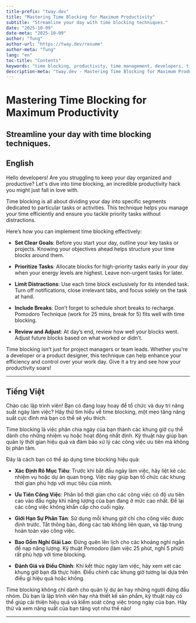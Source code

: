 ```yaml
---
title-prefix: "tway.dev"
title: "Mastering Time Blocking for Maximum Productivity"
subtitle: "Streamline your day with time blocking techniques."
date: "2025-10-09"
date-meta: "2025-10-09"
author: "Tung"
author-url: "https://tway.dev/resume"
author-meta: "Tung"
lang: "en"
toc-title: "Contents"
keywords: "time blocking, productivity, time management, developers, time management techniques"
description-meta: "tway.dev - Mastering Time Blocking for Maximum Productivity - Streamline your day with time blocking techniques."
---
```


# Mastering Time Blocking for Maximum Productivity
## Streamline your day with time blocking techniques.

## English
Hello developers! Are you struggling to keep your day organized and productive? Let's dive into time blocking, an incredible productivity hack you might just fall in love with.

Time blocking is all about dividing your day into specific segments dedicated to particular tasks or activities. This technique helps you manage your time efficiently and ensure you tackle priority tasks without distractions.

Here’s how you can implement time blocking effectively:

- **Set Clear Goals**: Before you start your day, outline your key tasks or projects. Knowing your objectives ahead helps structure your time blocks around them.

- **Prioritize Tasks**: Allocate blocks for high-priority tasks early in your day when your energy levels are highest. Leave non-urgent tasks for later.

- **Limit Distractions**: Use each time block exclusively for its intended task. Turn off notifications, close irrelevant tabs, and focus solely on the task at hand.

- **Include Breaks**: Don’t forget to schedule short breaks to recharge. Pomodoro Technique (work for 25 mins, break for 5) fits well with time blocking.

- **Review and Adjust**: At day’s end, review how well your blocks went. Adjust future blocks based on what worked or didn’t.

Time blocking isn’t just for project managers or team leads. Whether you're a developer or a product designer, this technique can help enhance your efficiency and control over your work day. Give it a try and see how your productivity soars!

---

## Tiếng Việt
Chào các lập trình viên! Bạn có đang loay hoay để tổ chức và duy trì năng suất ngày làm việc? Hãy thử tìm hiểu về time blocking, một mẹo tăng năng suất cực đỉnh mà bạn có thể sẽ yêu thích.

Time blocking là việc phân chia ngày của bạn thành các khung giờ cụ thể dành cho những nhiệm vụ hoặc hoạt động nhất định. Kỹ thuật này giúp bạn quản lý thời gian hiệu quả và đảm bảo xử lý các công việc ưu tiên mà không bị phân tâm.

Đây là cách bạn có thể áp dụng time blocking hiệu quả:

- **Xác Định Rõ Mục Tiêu**: Trước khi bắt đầu ngày làm việc, hãy liệt kê các nhiệm vụ hoặc dự án quan trọng. Việc này giúp bạn tổ chức các khung thời gian phù hợp với mục tiêu của mình.

- **Ưu Tiên Công Việc**: Phân bổ thời gian cho các công việc có độ ưu tiên cao vào đầu ngày khi năng lượng của bạn đang ở mức cao nhất. Để lại các công việc không khẩn cấp cho cuối ngày.

- **Giới Hạn Sự Phân Tán**: Sử dụng mỗi khung giờ chỉ cho công việc được định trước. Tắt thông báo, đóng các tab không liên quan, và tập trung hoàn toàn vào công việc.

- **Bao Gồm Nghỉ Giải Lao**: Đừng quên lên lịch cho các khoảng nghỉ ngắn để nạp năng lượng. Kỹ thuật Pomodoro (làm việc 25 phút, nghỉ 5 phút) rất phù hợp với time blocking.

- **Đánh Giá và Điều Chỉnh**: Khi kết thúc ngày làm việc, hãy xem xét các khung giờ bạn đã thực hiện. Điều chỉnh các khung giờ tương lai dựa trên điều gì hiệu quả hoặc không.

Time blocking không chỉ dành cho quản lý dự án hay những người đứng đầu nhóm. Dù bạn là lập trình viên hay nhà thiết kế sản phẩm, kỹ thuật này có thể giúp cải thiện hiệu quả và kiểm soát công việc trong ngày của bạn. Hãy thử và xem năng suất của bạn tăng vọt như thế nào!

---